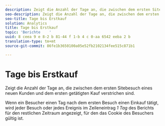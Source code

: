```yaml
---
description: Zeigt die Anzahl der Tage an, die zwischen dem ersten Sitebesuch eines neuen Kunden und dem ersten getätigten Kauf verstrichen sind.
seo-description: Zeigt die Anzahl der Tage an, die zwischen dem ersten Sitebesuch eines neuen Kunden und dem ersten getätigten Kauf verstrichen sind.
seo-title: Tage bis Erstkauf
solution: Analytics
title: Tage bis Erstkauf
topic: 'Berichte    '
uuid: 8 ceea 9 e 8-2 b 81-44 f 1-b 4 c 0-aa 6542 eeba 2 b
translation-type: tm+mt
source-git-commit: 86fe1b3650100a05e52fb2102134fee515c871b1

---
```



# Tage bis Erstkauf

Zeigt die Anzahl der Tage an, die zwischen dem ersten Sitebesuch eines neuen Kunden und dem ersten getätigten Kauf verstrichen sind.

Wenn ein Besucher einen Tag nach dem ersten Besuch einen Einkauf tätigt, wird jeder Besuch oder jedes Ereignis im Zeileneintrag *1 Tag* des Berichts für den restlichen Zeitraum angezeigt, für den das Cookie des Besuchers gültig ist.
